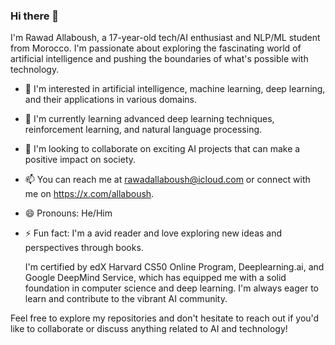 ### Hi there 👋

I'm Rawad Allaboush, a 17-year-old tech/AI enthusiast and NLP/ML student from Morocco. I'm passionate about exploring the fascinating world of artificial intelligence and pushing the boundaries of what's possible with technology.

- 👀 I'm interested in artificial intelligence, machine learning, deep learning, and their applications in various domains.
- 🌱 I'm currently learning advanced deep learning techniques, reinforcement learning, and natural language processing.
- 💞️ I'm looking to collaborate on exciting AI projects that can make a positive impact on society.
- 📫 You can reach me at rawadallaboush@icloud.com or connect with me on https://x.com/allaboush.
- 😄 Pronouns: He/Him
- ⚡ Fun fact: I'm a avid reader and love exploring new ideas and perspectives through books.

  I'm certified by edX Harvard CS50 Online Program, Deeplearning.ai, and Google DeepMind Service, which has equipped me with a solid foundation in computer science and deep learning. I'm always eager to learn and contribute to the vibrant AI community.

Feel free to explore my repositories and don't hesitate to reach out if you'd like to collaborate or discuss anything related to AI and technology!
